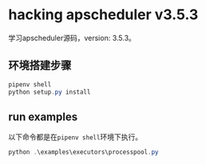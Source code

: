 # hacking apscheduler v3.5.3

学习apscheduler源码，version: 3.5.3。

## 环境搭建步骤

```PowerShell
pipenv shell
python setup.py install
```

## run examples

以下命令都是在`pipenv shell`环境下执行。

```PowerShell
python .\examples\executors\processpool.py
```
